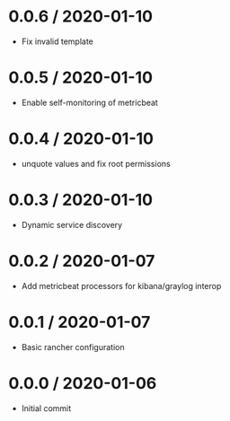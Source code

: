 
0.0.6 / 2020-01-10
==================

  * Fix invalid template

0.0.5 / 2020-01-10
==================

  * Enable self-monitoring of metricbeat

0.0.4 / 2020-01-10
==================

  * unquote values and fix root permissions

0.0.3 / 2020-01-10
==================

  * Dynamic service discovery

0.0.2 / 2020-01-07
==================

  * Add metricbeat processors for kibana/graylog interop

0.0.1 / 2020-01-07
===================

  * Basic rancher configuration

0.0.0 / 2020-01-06
==================

  * Initial commit
